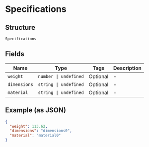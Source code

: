 
# Specifications

## Structure

`Specifications`

## Fields

| Name | Type | Tags | Description |
|  --- | --- | --- | --- |
| `weight` | `number \| undefined` | Optional | - |
| `dimensions` | `string \| undefined` | Optional | - |
| `material` | `string \| undefined` | Optional | - |

## Example (as JSON)

```json
{
  "weight": 113.62,
  "dimensions": "dimensions0",
  "material": "material0"
}
```

